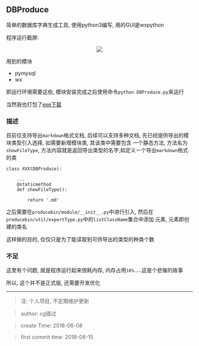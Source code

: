 ## DBProduce

简单的数据库字典生成工具, 使用python3编写, 用的GUI是wxpython

程序运行截屏:

<div align=center>
	<img src='https://github.com/cgstudios/DBProduce/blob/master/img/img-win-readme.png'/>
</div>

用到的模块

* pymysql
* wx

即运行环境需要这些, 模块安装完成之后使用命令`python DBProduce.py`来运行

当然我也打包了[exe下载][0]

### 描述

目前仅支持导出`markdown`格式文档, 后续可以支持多种文档, 先已经提供导出的模块类型引入选择, 如需要新增模块类, 其该类中需要包含
一个静态方法, 方法名为`showFileType`, 方法内容就是返回导出类型的名字,如定义一个导出`markdown`格式的类
```
class XXX(DBProduce):

    ...
    @staticmethod
    def showFileType():

        return '.md'
```

之后需要在`producebin/module/__init__.py`中进行引入, 然后在`producebin/util/exportType.py`中的`listClassName`集合中添加
元素, 元素即创建的类名

这样做的目的, 仅仅只是为了能读取到可供导出的类型的种类个数

### 不足

这里有个问题, 就是程序运行起来很耗内存, 内存占用`16%`.....这是个悲催的故事

所以, 这个并不是正式版, 还需要开发优化

***

> 注: 个人项目, 不定期维护更新

> author: cg错过

> create Time: 2018-06-08

> first commit time: 2018-08-15


[0]: https://github.com/0827cg/DBProduce/releases


